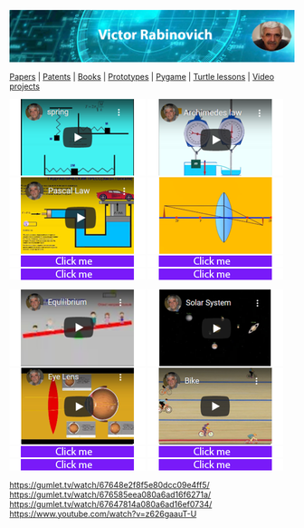 ![Header Image](https://raw.githubusercontent.com/victenna/vrabinovich/main/Images/Header.png)

[Papers](papers.md) | [Patents](patents.md) | [Books](books.md) | [Prototypes](prototypes.md) | [Pygame](pygame.md) | [Turtle lessons](turtle_lessons.md) | [Video projects](video_projects.md)



[![Pygame cover](https://raw.githubusercontent.com/victenna/vrabinovich/main/Pygame/pg1.png)](https://gumlet.tv/watch/676585ee2fbe90b354c5d973/)
[![Pygame cover](https://raw.githubusercontent.com/victenna/vrabinovich/main/Pygame/pg2.png)](https://gumlet.tv/watch/676585ee8f5e80dcc0a4caec/)
[![Pygame cover](https://raw.githubusercontent.com/victenna/vrabinovich/main/Pygame/pg3.png)](https://gumlet.tv/watch/676585ee8f5e80dcc0a4cae6/)
[![Pygame cover](https://raw.githubusercontent.com/victenna/vrabinovich/main/Pygame/pg4.png)](https://gumlet.tv/watch/676585eea080a6ad16f6270e/)
[![Pygame cover](https://raw.githubusercontent.com/victenna/vrabinovich/main/Pygame/bt.png)](https://github.com/victenna/Harmonic-spring-oscillations)
[![Pygame cover](https://raw.githubusercontent.com/victenna/vrabinovich/main/Pygame/bt.png)](https://github.com/victenna/Harmonic-spring-oscillations)
[![Pygame cover](https://raw.githubusercontent.com/victenna/vrabinovich/main/Pygame/bt.png)](https://github.com/victenna/Harmonic-spring-oscillations)
[![Pygame cover](https://raw.githubusercontent.com/victenna/vrabinovich/main/Pygame/bt.png)](https://github.com/victenna/Harmonic-spring-oscillations)

[![Pygame cover](https://raw.githubusercontent.com/victenna/vrabinovich/main/Pygame/pg5.png)](https://gumlet.tv/watch/67648e2f8f5e80dcc09e4ff5/)
[![Pygame cover](https://raw.githubusercontent.com/victenna/vrabinovich/main/Pygame/pg6.png)](https://gumlet.tv/watch/676585eea080a6ad16f6271a/)
[![Pygame cover](https://raw.githubusercontent.com/victenna/vrabinovich/main/Pygame/pg7.png)](https://gumlet.tv/watch/67647814a080a6ad16ef0734/)
[![Pygame cover](https://raw.githubusercontent.com/victenna/vrabinovich/main/Pygame/pg8.png)](https://www.youtube.com/watch?v=z626gaauT-U)
[![Pygame cover](https://raw.githubusercontent.com/victenna/vrabinovich/main/Pygame/bt.png)](https://github.com/victenna/Harmonic-spring-oscillations)
[![Pygame cover](https://raw.githubusercontent.com/victenna/vrabinovich/main/Pygame/bt.png)](https://github.com/victenna/Harmonic-spring-oscillations)
[![Pygame cover](https://raw.githubusercontent.com/victenna/vrabinovich/main/Pygame/bt.png)](https://github.com/victenna/Harmonic-spring-oscillations)
[![Pygame cover](https://raw.githubusercontent.com/victenna/vrabinovich/main/Pygame/bt.png)](https://github.com/victenna/Harmonic-spring-oscillations)

https://gumlet.tv/watch/67648e2f8f5e80dcc09e4ff5/
https://gumlet.tv/watch/676585eea080a6ad16f6271a/
https://gumlet.tv/watch/67647814a080a6ad16ef0734/
https://www.youtube.com/watch?v=z626gaauT-U










